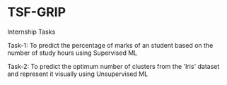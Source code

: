 # TSF-GRIP
Internship Tasks 

Task-1:
     To predict the percentage of marks of an student based on the number of study hours using Supervised ML

Task-2:
     To predict the optimum number of clusters from the 'Iris' dataset and represent it visually using Unsupervised ML
